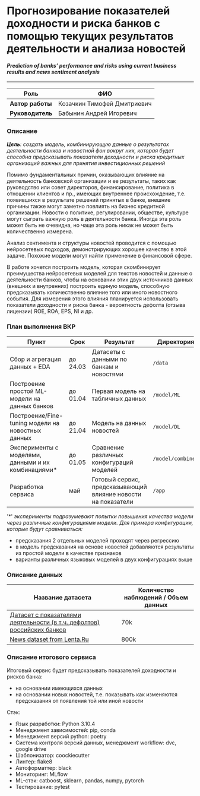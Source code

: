 # Прогнозирование показателей доходности и риска банков с помощью текущих результатов деятельности и анализа новостей
#### *Prediction of banks’ performance and risks using current business results and news sentiment analysis*

----

| Роль | ФИО |
| ----------- | ----------- |
| **Автор работы** | Козачкин Тимофей Дмитриевич |
| **Руководитель** | Бабынин Андрей Игоревич |

### Описание
***Цель**: создать модель, комбинирующую данные о результатах деятельности банков и новостной фон вокруг них, которая будет способна предсказывать показатели доходности и риска кредитных организаций важных для принятия инвестиционных решений*

Помимо фундаментальных причин, оказывающих влияние на деятельность банковской организации и ее результаты, таких как руководство или совет директоров, финансирование, политика в отношении клиентов и пр., имеющих внутреннее происхождение, т.е. появившихся в результате решений принятых в банке, внешние причины также могут заметно повлиять на бизнес кредитной организации. Новости о политике, регулировании, обществе, культуре могут сыграть важную роль в деятельности банка. Иногда эта роль может быть не очевидна, но чаще эта роль никак не может быть количественно измерена. 

Анализ сентимента и структуры новостей проводится с помощью нейросетевых подходов, демонстрирующих хорошее качество в этой задаче. Похожие модели могут найти применение в финансовой сфере.

В работе хочется построить модель, которая скомбинирует преимущества нейросетевых моделей для текстов новостей и данные о деятельности банков, чтобы на основании этих двух источников данных (внешних и внутренних) построить единую модель, способную предсказывать количественно влияние того или иного новостного события. Для измерения этого влияния планируется использовать показатели доходности и риска банка - вероятность дефолта (отзыва лицензии) ROE, ROA, EPS, NI и др.

### План выполнения ВКР

| Пункт | Срок | Результат | Директория        |
| ----------- | ----------- | ----------- |-------------------|
| Сбор и агрегация данных + EDA | до 24.03 | Датасеты с данными по банкам и новостями | `/data`           |
| Построение простой ML-модели на данных банков | до 01.04 | Первая модель на табличных данных | `/model/ML`       |
| Построение/Fine-tuning модели на новостных данных | до 21.04 | Модель на данных новостей | `/model/DL`       |
| Эксперименты с моделями, данными и их комбинациями* | до 01.05 | Сравнение различных конфигураций моделей | `/model/combined` |
| Разработка сервиса | май | Готовый сервис, предсказывающий влияние новости на показатели | `/app`            |

'*' *эксперименты подразумевают попытки повышения качества модели через различные конфигурациями модели. Для примера конфигурации, которые будут сравниваться:* 
* предсказания 2 отдельных моделей проходят через регрессию
* в модель предсказания на основе новостей добавляются результаты из простой модели в качестве признаков
* варианты различных языковых моделей в двух конфигурациях выше 

### Описание данных

| Название датасета | Количество наблюдений / Объем данных |
| ----------- | ----------- |
| [Датасет с показателями деятельности (в т.ч. дефолтов) российских банков](https://www.kaggle.com/datasets/johnds2/bankdefaultsinrussia/data) | 70k |
|[News dataset from Lenta.Ru](https://www.kaggle.com/datasets/yutkin/corpus-of-russian-news-articles-from-lenta) | 800k |


### Описание итогового сервиса

Итоговый сервис будет предсказывать показателей доходности и рисков банка:
* на основании имеющихся данных 
* на основании новых новостей, т.е. показывать как изменяются предсказания от появления той или иной новости

Стэк:
* Язык разработки: Python 3.10.4
* Менеджмент зависимостей: pip, conda
* Менеджмент версий python: poetry
* Система контроля версий данных, менеджмент workflow: dvc, google drive
* Шаблонизатор: coockiecutter
* Линтер: flake8
* Автоформаттер: black
* Мониторинг: MLflow
* ML-стэк: catboost, sklearn, pandas, numpy, pytorch
* Тестирование: pytest
